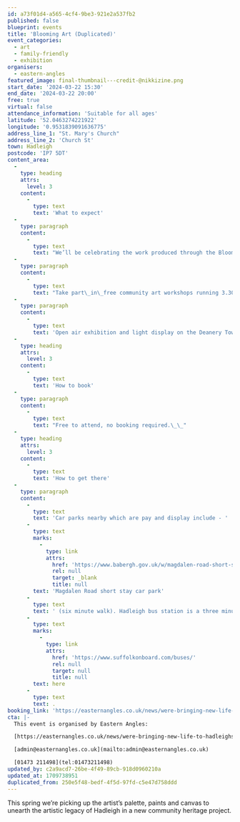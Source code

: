 ```yaml
---
id: a73f01d4-a565-4cf4-9be3-921e2a537fb2
published: false
blueprint: events
title: 'Blooming Art (Duplicated)'
event_categories:
  - art
  - family-friendly
  - exhibition
organisers:
  - eastern-angles
featured_image: final-thumbnail---credit-@nikkizine.png
start_date: '2024-03-22 15:30'
end_date: '2024-03-22 20:00'
free: true
virtual: false
attendance_information: 'Suitable for all ages'
latitude: '52.0463274221922'
longitude: '0.9531839091636775'
address_line_1: "St. Mary's Church"
address_line_2: 'Church St'
town: Hadleigh
postcode: 'IP7 5DT'
content_area:
  -
    type: heading
    attrs:
      level: 3
    content:
      -
        type: text
        text: 'What to expect'
  -
    type: paragraph
    content:
      -
        type: text
        text: "We’ll be celebrating the work produced through the Blooming Art project in a community celebration event including\_a family-friendly arts workshop, exhibition of produced works and a light display on Deanery Tower.\_"
  -
    type: paragraph
    content:
      -
        type: text
        text: "Take part\_in\_free community art workshops running 3.30pm-5pm & 6pm-7pm at St Mary's Church."
  -
    type: paragraph
    content:
      -
        type: text
        text: 'Open air exhibition and light display on the Deanery Tower from 7pm .'
  -
    type: heading
    attrs:
      level: 3
    content:
      -
        type: text
        text: 'How to book'
  -
    type: paragraph
    content:
      -
        type: text
        text: "Free to attend, no booking required.\_\_"
  -
    type: heading
    attrs:
      level: 3
    content:
      -
        type: text
        text: 'How to get there'
  -
    type: paragraph
    content:
      -
        type: text
        text: 'Car parks nearby which are pay and display include - '
      -
        type: text
        marks:
          -
            type: link
            attrs:
              href: 'https://www.babergh.gov.uk/w/magdalen-road-short-stay-car-park'
              rel: null
              target: _blank
              title: null
        text: 'Magdalen Road short stay car park'
      -
        type: text
        text: ' (six minute walk). Hadleigh bus station is a three minute walk away, see the latest bus timetables '
      -
        type: text
        marks:
          -
            type: link
            attrs:
              href: 'https://www.suffolkonboard.com/buses/'
              rel: null
              target: null
              title: null
        text: here
      -
        type: text
        text: .
booking_link: 'https://easternangles.co.uk/news/were-bringing-new-life-to-hadleighs-artistic-legacy-in-an-exciting-new-community-project'
cta: |-
  This event is organised by Eastern Angles:

  [https://easternangles.co.uk/news/were-bringing-new-life-to-hadleighs-artistic-legacy-in-an-exciting-new-community-project](https://easternangles.co.uk/news/were-bringing-new-life-to-hadleighs-artistic-legacy-in-an-exciting-new-community-project) 

  [admin@easternangles.co.uk](mailto:admin@easternangles.co.uk)

  [01473 211498](tel:01473211498)
updated_by: c2a9acd7-26be-4f49-89cb-918d0960210a
updated_at: 1709738951
duplicated_from: 250e5f48-bedf-4f5d-97fd-c5e47d758ddd
---
```

This spring we’re picking up the artist’s palette, paints and canvas to unearth the artistic legacy of Hadleigh in a new community heritage project.